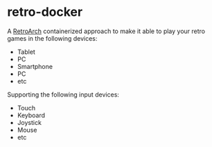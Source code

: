 # retro-docker

A [RetroArch]() containerized approach to make it able to play your retro games in the following devices:

- Tablet
- PC
- Smartphone
- PC
- etc

Supporting the following input devices:

- Touch
- Keyboard
- Joystick
- Mouse
- etc
